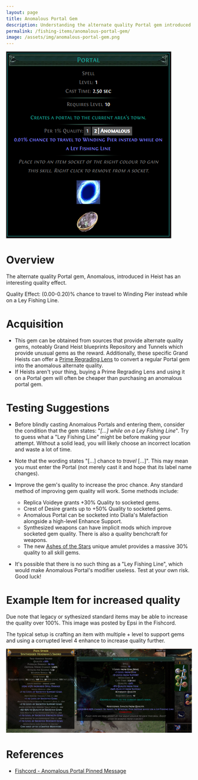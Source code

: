 ```yaml
---
layout: page
title: Anomalous Portal Gem
description: Understanding the alternate quality Portal gem introduced in Heist league that references traveling to Winding Pier while on a Ley Fishing Line
permalink: /fishing-items/anomalous-portal-gem/
image: /assets/img/anomalous-portal-gem.png
---
```


![Anomalous Portal Gem](/assets/img/anomalous-portal-gem.png "Anomalous Portal Gem")

# Overview
The alternate quality Portal gem, Anomalous, introduced in Heist has an interesting quality effect.

Quality Effect: (0.00-0.20)% chance to travel to Winding Pier instead while on a Ley Fishing Line.

# Acquisition
- This gem can be obtained from sources that provide alternate quality gems, noteably Grand Heist blueprints Repository and Tunnels which provide unusual gems as the reward. Additionally, these specific Grand Heists can offer a [Prime Regrading Lens](https://www.poewiki.net/wiki/Prime_Regrading_Lens) to convert a regular Portal gem into the anomalous alternate quality.
- If Heists aren't your thing, buying a Prime Regrading Lens and using it on a Portal gem will often be cheaper than purchasing an anomalous portal gem. 

# Testing Suggestions

- Before blindly casting Anomalous Portals and entering them, consider the condition that the gem states: "_[...] while on a Ley Fishing Line_". Try to guess what a "Ley Fishing Line" might be before making your attempt. Without a solid lead, you will likely choose an incorrect location and waste a lot of time.

- Note that the wording states "[...] chance to _travel_ [...]". This may mean you must enter the Portal (not merely cast it and hope that its label name changes).

- Improve the gem's quality to increase the proc chance. Any standard method of improving gem quality will work. Some methods include:
  - Replica Voideye grants +30% Quality to socketed gems.
  - Crest of Desire grants up to +50% Quality to socketed gems.
  - Anomalous Portal can be socketed into Dialla's Malefaction alongside a high-level Enhance Support.
  - Synthesized weapons can have implicit mods which improve socketed gem quality. There is also a quality benchcraft for weapons.
  - The new [Ashes of the Stars](https://www.poewiki.net/wiki/Ashes_of_the_Stars) unique amulet provides a massive 30% quality to all skill gems.

- It's possible that there is no such thing as a "Ley Fishing Line", which would make Anomalous Portal's modifier useless. Test at your own risk. Good luck!

# Example Item for increased quality
Due note that legacy or sythesized standard items may be able to increase the quality over 100%. This image was posted by Epsi in the Fishcord.

The typical setup is crafting an item with multiple + level to support gems and using a corrupted level 4 enhance to increase quality further.

![92-quality-anomalous-portal.png](/assets/img/92-quality-anomalous-portal.png)

# References
- [Fishcord - Anomalous Portal Pinned Message](https://discord.com/channels/670728065059651594/757389599331844126/757394795923636316)